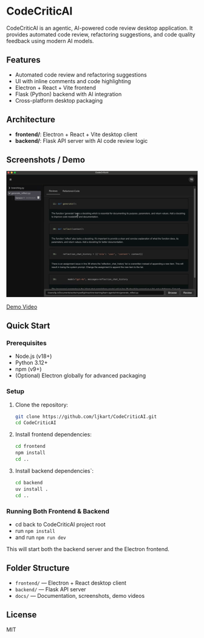 # CodeCriticAI

CodeCriticAI is an agentic, AI-powered code review desktop application. It provides automated code review, refactoring suggestions, and code quality feedback using modern AI models.

## Features

- Automated code review and refactoring suggestions
- UI with inline comments and code highlighting
- Electron + React + Vite frontend
- Flask (Python) backend with AI integration
- Cross-platform desktop packaging

## Architecture

- **frontend/**: Electron + React + Vite desktop client
- **backend/**: Flask API server with AI code review logic

## Screenshots / Demo

![Screenshot](./docs/Screenshot.png)

<!-- Or embed a demo video: -->

[Demo Video](./docs/CodeCriticAI_Demo.mp4)

## Quick Start

### Prerequisites

- Node.js (v18+)
- Python 3.12+
- npm (v9+)
- (Optional) Electron globally for advanced packaging

### Setup

1. Clone the repository:
   ```bash
   git clone https://github.com/ljkart/CodeCriticAI.git
   cd CodeCriticAI
   ```
2. Install frontend dependencies:
   ```bash
   cd frontend
   npm install
   cd ..
   ```
3. Install backend dependencies`:
   ```bash
   cd backend
   uv install .
   cd ..
   ```

### Running Both Frontend & Backend

- cd back to CodeCriticAI project root
- run `npm install `
- and run `npm run dev`

This will start both the backend server and the Electron frontend.

## Folder Structure

- `frontend/` — Electron + React desktop client
- `backend/` — Flask API server
- `docs/` — Documentation, screenshots, demo videos

## License

MIT
